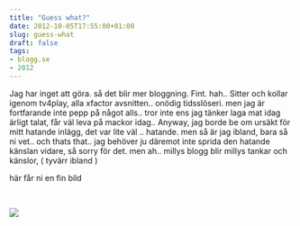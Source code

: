 ```yaml
---
title: "Guess what?"
date: 2012-10-05T17:55:00+01:00
slug: guess-what
draft: false
tags:
- blogg.se
- 2012
---
```

Jag har inget att göra. så det blir mer bloggning. Fint. hah.. Sitter och kollar igenom tv4play, alla xfactor avsnitten.. onödig tidsslöseri. men jag är fortfarande inte pepp på något alls.. tror inte ens jag tänker laga mat idag ärligt talat, får väl leva på mackor idag.. Anyway, jag borde be om ursäkt för mitt hatande inlägg, det var lite väl .. hatande. men så är jag ibland, bara så ni vet.. och thats that.. jag behöver ju däremot inte sprida den hatande känslan vidare, så sorry för det. men ah.. millys blogg blir millys tankar och känslor, ( tyvärr ibland )

här får ni en fin bild

 

![](/assets/images/blogg.se/human-stahp_506f02f3e087c33d793d9f97.jpg)